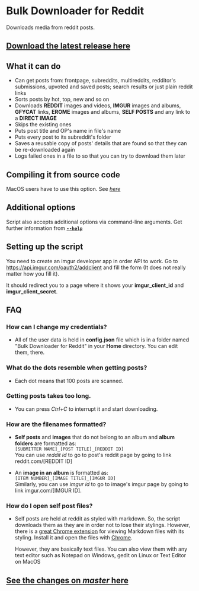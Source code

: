 # Bulk Downloader for Reddit
Downloads media from reddit posts.

## [Download the latest release here](https://github.com/aliparlakci/bulk-downloader-for-reddit/releases/latest)

## What it can do
- Can get posts from: frontpage, subreddits, multireddits, redditor's submissions, upvoted and saved posts; search results or just plain reddit links
- Sorts posts by hot, top, new and so on
- Downloads **REDDIT** images and videos, **IMGUR** images and albums, **GFYCAT** links, **EROME** images and albums, **SELF POSTS** and any link to a **DIRECT IMAGE**
- Skips the existing ones
- Puts post title and OP's name in file's name
- Puts every post to its subreddit's folder
- Saves a reusable copy of posts' details that are found so that they can be re-downloaded again
- Logs failed ones in a file to so that you can try to download them later

## **Compiling it from source code**
MacOS users have to use this option. See *[here](docs/COMPILE_FROM_SOURCE.md)*

## Additional options
Script also accepts additional options via command-line arguments. Get further information from **[`--help`](docs/COMMAND_LINE_ARGUMENTS.md)**

## Setting up the script
You need to create an imgur developer app in order API to work. Go to https://api.imgur.com/oauth2/addclient and fill the form (It does not really matter how you fill it).
  
It should redirect you to a page where it shows your **imgur_client_id** and **imgur_client_secret**.
  
## FAQ
### How can I change my credentials?
- All of the user data is held in **config.json** file which is in a folder named "Bulk Downloader for Reddit" in your **Home** directory. You can edit 
  them, there.

### What do the dots resemble when getting posts?
- Each dot means that 100 posts are scanned. 
  
### Getting posts takes too long.
- You can press *Ctrl+C* to interrupt it and start downloading.
  
### How are the filenames formatted?
- **Self posts** and **images** that do not belong to an album and **album folders** are formatted as:  
  `[SUBMITTER NAME]_[POST TITLE]_[REDDIT ID]`  
  You can use *reddit id* to go to post's reddit page by going to link reddit.com/[REDDIT ID]
  
- An **image in an album** is formatted as:  
  `[ITEM NUMBER]_[IMAGE TITLE]_[IMGUR ID]`  
  Similarly, you can use *imgur id* to go to image's imgur page by going to link imgur.com/[IMGUR ID].

### How do I open self post files?
- Self posts are held at reddit as styled with markdown. So, the script downloads them as they are in order not to lose their stylings.
  However, there is a [great Chrome extension](https://chrome.google.com/webstore/detail/markdown-viewer/ckkdlimhmcjmikdlpkmbgfkaikojcbjk) for viewing Markdown files with its styling. Install it and open the files with [Chrome](https://www.google.com/intl/tr/chrome/).  

  However, they are basically text files. You can also view them with any text editor such as Notepad on Windows, gedit on Linux or Text Editor on MacOS

## [See the changes on *master* here](docs/CHANGELOG.md)